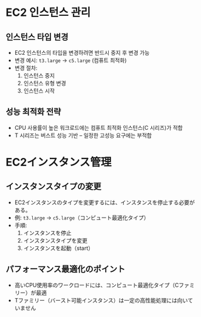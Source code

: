 # EC2 인스턴스 관리

## 인스턴스 타입 변경

- EC2 인스턴스의 타입을 변경하려면 반드시 중지 후 변경 가능
- 변경 예시: `t3.large` → `c5.large` (컴퓨트 최적화)
- 변경 절차:
  1. 인스턴스 중지
  2. 인스턴스 유형 변경
  3. 인스턴스 시작

## 성능 최적화 전략

- CPU 사용률이 높은 워크로드에는 컴퓨트 최적화 인스턴스(C 시리즈)가 적합
- T 시리즈는 버스트 성능 기반 – 일정한 고성능 요구에는 부적합



# EC2インスタンス管理

## インスタンスタイプの変更

- EC2インスタンスのタイプを変更するには、インスタンスを停止する必要がある。
- 例: `t3.large` → `c5.large`（コンピュート最適化タイプ）
- 手順:
  1. インスタンスを停止
  2. インスタンスタイプを変更
  3. インスタンスを起動（start）

## パフォーマンス最適化のポイント

- 高いCPU使用率のワークロードには、コンピュート最適化タイプ（Cファミリー）が最適
- Tファミリー（バースト可能インスタンス）は一定の高性能処理には向いていません
